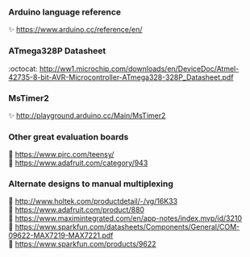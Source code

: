 ### Arduino language reference
:sparkles: https://www.arduino.cc/reference/en/<br />

### ATmega328P Datasheet
:octocat: http://ww1.microchip.com/downloads/en/DeviceDoc/Atmel-42735-8-bit-AVR-Microcontroller-ATmega328-328P_Datasheet.pdf<br />

### MsTimer2
:sparkles: http://playground.arduino.cc/Main/MsTimer2<br />

### Other great evaluation boards
:tada: https://www.pjrc.com/teensy/<br />
:tada: https://www.adafruit.com/category/943<br />

### Alternate designs to manual multiplexing
:metal: http://www.holtek.com/productdetail/-/vg/16K33<br />
:metal: https://www.adafruit.com/product/880<br />
:rocket: https://www.maximintegrated.com/en/app-notes/index.mvp/id/3210<br />
:rocket: https://www.sparkfun.com/datasheets/Components/General/COM-09622-MAX7219-MAX7221.pdf<br />
:rocket: https://www.sparkfun.com/products/9622<br />
